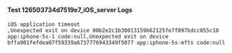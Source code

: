 #### Test 126503734d7519e7_iOS_server Logs


```
iOS application timeout
,Unexpected exit on device 00b2e2c1b30013159b62125fe7f097bdcc055c10 app:iphone-5s-1 code:null,Unexpected exit on device bffa901fefdea07f59339a6737776943349f5077 app:iphone-5s-mfts code:null
```
